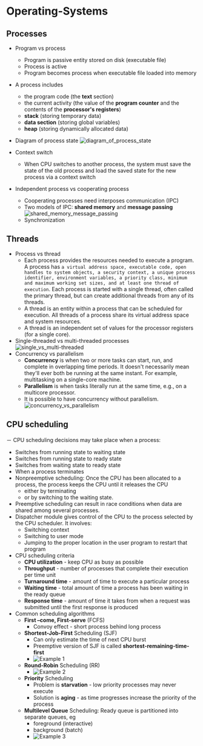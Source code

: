 # Operating-Systems
## Processes
- Program vs process
   - Program is passive entity stored on disk (executable file)
   - Process is active
   - Program becomes process when executable file loaded into memory
- A process includes
   - the program code (the **text** section)
   - the current activity (the value of the **program counter** and the contents of the **processor's registers**)
   - **stack** (storing temporary data)
   - **data section** (storing global variables)
   - **heap** (storing dynamically allocated data)
- Diagram of process state
![diagram_of_process_state](https://github.com/ustcljb/operating-systems/blob/master/figures/diagram_of_process_state.png)
- Context switch
   - When CPU switches to another process, the system must save the state of the old process and load the saved state for the new process via a context switch
   
- Independent process vs cooperating process
   - Cooperating processes need interposes communication (IPC)
   - Two models of IPC: **shared memory** and **message passing**
   ![shared_memory_message_passing](https://github.com/ustcljb/operating-systems/blob/master/figures/shared_memory_message_passing.png)
   - Synchronization
   
## Threads
- Process vs thread
   - Each process provides the resources needed to execute a program. A process has `a virtual address space, executable code, open handles to system objects, a security context, a unique process identifier, environment variables, a priority class, minimum and maximum working set sizes, and at least one thread of execution`. Each process is started with a single thread, often called the primary thread, but can create additional threads from any of its threads.
   - A thread is an entity within a process that can be scheduled for execution. All threads of a process share its virtual address space and system resources.
   - A thread is an independent set of values for the processor registers (for a single core).
- Single-threaded vs multi-threaded processes
![single_vs_multi-threaded](https://github.com/ustcljb/operating-systems/blob/master/figures/single_vs_multi-threaded_processes.png)
- Concurrency vs parallelism
   - **Concurrency** is when two or more tasks can start, run, and complete in overlapping time periods. It doesn't necessarily mean they'll ever both be running at the same instant. For example, multitasking on a single-core machine.
   - **Parallelism** is when tasks literally run at the same time, e.g., on a multicore processor.
   - It is possible to have concurrency without parallelism.
   ![concurrency_vs_parallelism](https://github.com/ustcljb/operating-systems/blob/master/figures/concurrency_vs_parallelism.png)
   
## CPU scheduling

－ CPU scheduling decisions may take place when a process:
   - Switches from running state to waiting state
   - Switches from running state to ready state
   - Switches from waiting state to ready state
   - When a process terminates
- Nonpreemptive scheduling: Once the CPU has been allocated to a process, the process keeps the CPU until it releases the CPU
   - either by terminating
   - or by switching to the waiting state. 
- Preemptive scheduling can result in race conditions when data are shared among several processes.
- Dispatcher module gives control of the CPU to the process selected by the CPU scheduler. It involves:
   - Switching context
   - Switching to user mode
   - Jumping to the proper location in the user program to restart that program
- CPU scheduling criteria
   - **CPU utilization** - keep CPU as busy as possible
   - **Throughput** - number of processes that complete their execution per time unit
   - **Turnaround time** - amount of time to execute a particular process
   - **Waiting time** - total amount of time a process has been waiting in the ready queue
   - **Response time** - amount of time it takes from when a request was submitted until the first response is produced
- Common scheduling algorithms
   - **First –come, First-serve** (FCFS)
      - Convoy effect - short process behind long process
   - **Shortest-Job-First** Scheduling (SJF)
      - Can only estimate the time of next CPU burst
      - Preemptive version of SJF is called **shortest-remaining-time-first**
      - ![Example 1](https://github.com/ustcljb/operating-systems/blob/master/figures/Shortest_remaining_time_first.png)
   - **Round-Robin** Scheduling (RR)
      - ![Example 2](https://github.com/ustcljb/operating-systems/blob/master/figures/Round_robin.png)
   - **Priority** Scheduling
      - Problem is **starvation** - low priority processes may never execute
      - Solution is **aging** - as time progresses increase the priority of the process
   - **Multilevel Queue** Scheduling: Ready queue is partitioned into separate queues, eg
      - foreground (interactive)
      - background (batch)
      - ![Example 3](https://github.com/ustcljb/operating-systems/blob/master/figures/Multilevel_feedback_queue.png)

